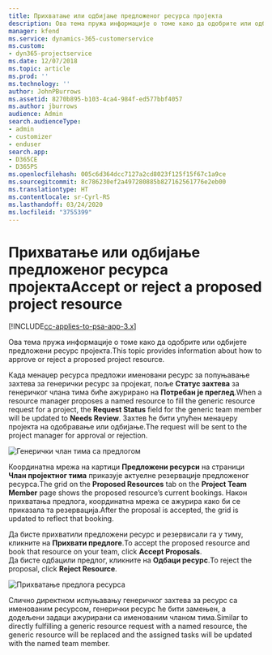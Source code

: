 ```yaml
---
title: Прихватање или одбијање предложеног ресурса пројекта
description: Ова тема пружа информације о томе како да одобрите или одбијете предложени ресурс пројекта.
manager: kfend
ms.service: dynamics-365-customerservice
ms.custom:
- dyn365-projectservice
ms.date: 12/07/2018
ms.topic: article
ms.prod: ''
ms.technology: ''
author: JohnPBurrows
ms.assetid: 8270b895-b103-4ca4-984f-ed577bbf4057
ms.author: jburrows
audience: Admin
search.audienceType:
- admin
- customizer
- enduser
search.app:
- D365CE
- D365PS
ms.openlocfilehash: 005c6d364dcc7127a2cd8023f125f15f67c1a9ce
ms.sourcegitcommit: 8c786230ef2a497280885b827162561776e2eb00
ms.translationtype: HT
ms.contentlocale: sr-Cyrl-RS
ms.lasthandoff: 03/24/2020
ms.locfileid: "3755399"
---
```

# <a name="accept-or-reject-a-proposed-project-resource"></a><span data-ttu-id="f24f4-103">Прихватање или одбијање предложеног ресурса пројекта</span><span class="sxs-lookup"><span data-stu-id="f24f4-103">Accept or reject a proposed project resource</span></span>

[!INCLUDE[cc-applies-to-psa-app-3.x](../includes/cc-applies-to-psa-app-3x.md)]

<span data-ttu-id="f24f4-104">Ова тема пружа информације о томе како да одобрите или одбијете предложени ресурс пројекта.</span><span class="sxs-lookup"><span data-stu-id="f24f4-104">This topic provides information about how to approve or reject a proposed project resource.</span></span>

<span data-ttu-id="f24f4-105">Када менаџер ресурса предложи именовани ресурс за попуњавање захтева за генерички ресурс за пројекат, поље **Статус захтева** за генеричког члана тима биће ажурирано на **Потребан је преглед**.</span><span class="sxs-lookup"><span data-stu-id="f24f4-105">When a resource manager proposes a named resource to fill the generic resource request for a project, the **Request Status** field for the generic team member will be updated to **Needs Review**.</span></span> <span data-ttu-id="f24f4-106">Захтев ће бити упућен менаџеру пројекта на одобравање или одбијање.</span><span class="sxs-lookup"><span data-stu-id="f24f4-106">The request will be sent to the project manager for approval or rejection.</span></span>

![Генерички члан тима са предлогом](media/RM-how-to-19.png)

<span data-ttu-id="f24f4-108">Координатна мрежа на картици **Предложени ресурси** на страници **Члан пројектног тима** приказује актуелне резервације предложеног ресурса.</span><span class="sxs-lookup"><span data-stu-id="f24f4-108">The grid on the **Proposed Resources** tab on the **Project Team Member** page shows the proposed resource’s current bookings.</span></span> <span data-ttu-id="f24f4-109">Након прихватања предлога, координатна мрежа се ажурира како би се приказала та резервација.</span><span class="sxs-lookup"><span data-stu-id="f24f4-109">After the proposal is accepted, the grid is updated to reflect that booking.</span></span> 

<span data-ttu-id="f24f4-110">Да бисте прихватили предложени ресурс и резервисали га у тиму, кликните на **Прихвати предлоге**.</span><span class="sxs-lookup"><span data-stu-id="f24f4-110">To accept the proposed resource and book that resource on your team, click **Accept Proposals**.</span></span>  
<span data-ttu-id="f24f4-111">Да бисте одбацили предлог, кликните на **Одбаци ресурс**.</span><span class="sxs-lookup"><span data-stu-id="f24f4-111">To reject the proposal, click **Reject Resource**.</span></span>

![Прихватање предлога ресурса](media/RM-how-to-20.png) 

<span data-ttu-id="f24f4-113">Слично директном испуњавању генеричког захтева за ресурс са именованим ресурсом, генерички ресурс ће бити замењен, а додељени задаци ажурирани са именованим чланом тима.</span><span class="sxs-lookup"><span data-stu-id="f24f4-113">Similar to directly fulfilling a generic resource request with a named resource, the generic resource will be replaced and the assigned tasks will be updated with the named team member.</span></span>
